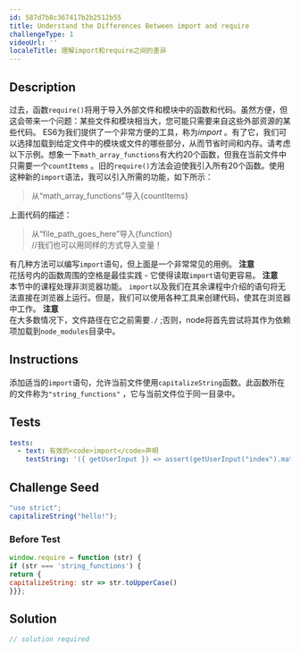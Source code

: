 ```yaml
---
id: 587d7b8c367417b2b2512b55
title: Understand the Differences Between import and require
challengeType: 1
videoUrl: ''
localeTitle: 理解import和require之间的差异
---
```


## Description
<section id="description">过去，函数<code>require()</code>将用于导入外部文件和模块中的函数和代码。虽然方便，但这会带来一个问题：某些文件和模块相当大，您可能只需要来自这些外部资源的某些代码。 ES6为我们提供了一个非常方便的工具，称为<dfn>import</dfn> 。有了它，我们可以选择加载到给定文件中的模块或文件的哪些部分，从而节省时间和内存。请考虑以下示例。想象一下<code>math_array_functions</code>有大约20个函数，但我在当前文件中只需要一个<code>countItems</code> 。旧的<code>require()</code>方法会迫使我引入所有20个函数。使用这种新的<code>import</code>语法，我可以引入所需的功能，如下所示： <blockquote>从“math_array_functions”导入{countItems} </blockquote>上面代码的描述： <blockquote>从“file_path_goes_here”导入{function} <br> //我们也可以用同样的方式导入变量！ </blockquote>有几种方法可以编写<code>import</code>语句，但上面是一个非常常见的用例。 <strong>注意</strong> <br>花括号内的函数周围的空格是最佳实践 - 它使得读取<code>import</code>语句更容易。 <strong>注意</strong> <br>本节中的课程处理非浏览器功能。 <code>import</code>以及我们在其余课程中介绍的语句将无法直接在浏览器上运行。但是，我们可以使用各种工具来创建代码，使其在浏览器中工作。 <strong>注意</strong> <br>在大多数情况下，文件路径在它之前需要<code>./</code> ;否则，node将首先尝试将其作为依赖项加载到<code>node_modules</code>目录中。 </section>

## Instructions
<section id="instructions">添加适当的<code>import</code>语句，允许当前文件使用<code>capitalizeString</code>函数。此函数所在的文件称为<code>&quot;string_functions&quot;</code> ，它与当前文件位于同一目录中。 </section>

## Tests
<section id='tests'>

```yml
tests:
  - text: 有效的<code>import</code>声明
    testString: '({ getUserInput }) => assert(getUserInput("index").match(/import\s+\{\s*capitalizeString\s*\}\s+from\s+("|")string_functions\1/g), "valid <code>import</code> statement");'

```

</section>

## Challenge Seed
<section id='challengeSeed'>

<div id='js-seed'>

```js
"use strict";
capitalizeString("hello!");

```

</div>

### Before Test
<div id='js-setup'>

```js
window.require = function (str) {
if (str === 'string_functions') {
return {
capitalizeString: str => str.toUpperCase()
}}};

```

</div>


</section>

## Solution
<section id='solution'>

```js
// solution required
```
</section>
